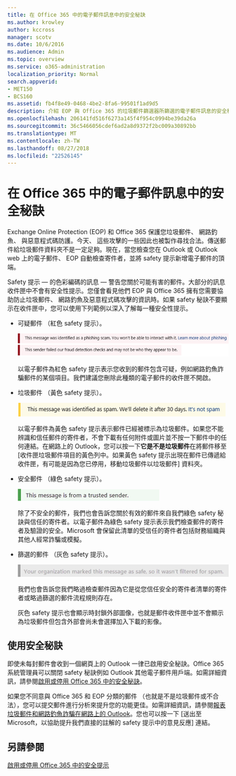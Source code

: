 ```yaml
---
title: 在 Office 365 中的電子郵件訊息中的安全秘訣
ms.author: krowley
author: kccross
manager: scotv
ms.date: 10/6/2016
ms.audience: Admin
ms.topic: overview
ms.service: o365-administration
localization_priority: Normal
search.appverid:
- MET150
- BCS160
ms.assetid: fb4f8e49-0468-4be2-8fa6-99501f1ad9d5
description: 介紹 EOP 與 Office 365 的垃圾郵件篩選器所篩選的電子郵件訊息的安全秘訣。
ms.openlocfilehash: 206141fd516f6273a145f4f954c0994be39da26a
ms.sourcegitcommit: 36c5466056cdef6ad2a8d9372f2bc009a30892bb
ms.translationtype: MT
ms.contentlocale: zh-TW
ms.lasthandoff: 08/27/2018
ms.locfileid: "22526145"
---
```

# <a name="safety-tips-in-email-messages-in-office-365"></a>在 Office 365 中的電子郵件訊息中的安全秘訣

Exchange Online Protection (EOP) 和 Office 365 保護您垃圾郵件、 網路釣魚、 與惡意程式碼防護。今天、 這些攻擊的一些因此也被製作尋找合法。傳送郵件給垃圾郵件資料夾不是一定足夠。現在，當您檢查您在 Outlook 或 Outlook web 上的電子郵件、 EOP 自動檢查寄件者，並將 safety 提示新增電子郵件的頂端。 
  
Safety 提示 — 的色彩編碼的訊息 — 警告您關於可能有害的郵件。大部分的訊息收件匣中不會有安全性提示。您僅會看見他們 EOP 與 Office 365 擁有您需要協助防止垃圾郵件、 網路釣魚及惡意程式碼攻擊的資訊時。如果 safety 秘訣不要顯示在收件匣中，您可以使用下列範例以深入了解每一種安全性提示。
  
- 可疑郵件 （紅色 safety 提示）。
    
    ![這個螢幕擷取畫面顯示紅色 safety 提示。](media/5078a0be-e556-44a1-b169-09d780d26898.png)
  
    以電子郵件為紅色 safety 提示表示您收到的郵件包含可疑，例如網路釣魚詐騙郵件的某個項目。我們建議您刪除此種類的電子郵件的收件匣不開啟。
    
- 垃圾郵件 （黃色 safety 提示）。
    
    ![這個螢幕擷取畫面顯示為黃色 safety 提示。](media/793c9265-ea44-48fd-a98f-804fadd4163b.png)
  
    以電子郵件為黃色 safety 提示表示郵件已經被標示為垃圾郵件。如果您不能辨識和信任郵件的寄件者，不會下載有任何附件或圖片並不按一下郵件中的任何連結。在網路上的 Outlook，您可以按一下**它是不是垃圾郵件**在將郵件移至 [收件匣垃圾郵件項目的黃色列中。如果黃色 safety 提示出現在郵件已傳遞給收件匣，有可能是因為您已停用，移動垃圾郵件以垃圾郵件] 資料夾。 
    
- 安全郵件 （綠色 safety 提示）。
    
    ![這個螢幕擷取畫面顯示為綠色 safety 提示。](media/acbc11d0-f626-4848-9fbf-66eeeda3f803.png)
  
    除了不安全的郵件，我們也會告訴您關於有效的郵件來自我們綠色 safety 秘訣與信任的寄件者。以電子郵件為綠色 safety 提示表示我們檢查郵件的寄件者及驗證的安全。Microsoft 會保留此清單的受信任的寄件者包括財務組織與其他人經常詐騙或模擬。
    
- 篩選的郵件 （灰色 safety 提示）。
    
    ![這個螢幕擷取畫面顯示為灰色 safety 提示。](media/c4d0cf8f-08e9-4c84-beee-1d9e0b022e0a.png)
  
    我們也會告訴您我們略過檢查郵件因為它是從您信任安全的寄件者清單的寄件者或略過篩選的郵件流程規則存在。 
    
    灰色 safety 提示也會顯示時封鎖外部圖像，也就是郵件收件匣中並不會顯示為垃圾郵件但包含外部會尚未會選擇加入下載的影像。
    
## <a name="working-with-safety-tips"></a>使用安全秘訣

即使未每封郵件會收到一個網頁上的 Outlook 一律已啟用安全秘訣。Office 365 系統管理員可以關閉 safety 秘訣例如 Outlook 其他電子郵件用戶端。如需詳細資訊，請參閱[啟用或停用 Office 365 中的安全秘訣](enable-or-disable-safety-tips.md)。
  
如果您不同意與 Office 365 和 EOP 分類的郵件 （也就是不是垃圾郵件或不合法），您可以提交郵件進行分析來提升您的功能更佳。如需詳細資訊，請參閱[報表垃圾郵件和網路釣魚詐騙在網路上的 Outlook](https://technet.microsoft.com/library/dn594557.aspx)。您也可以按一下 [送出至 Microsoft，以協助提升我們直接的註解的 safety 提示中的意見反應] 連結。
  
## <a name="see-also"></a>另請參閱

[啟用或停用 Office 365 中的安全提示](enable-or-disable-safety-tips.md)

